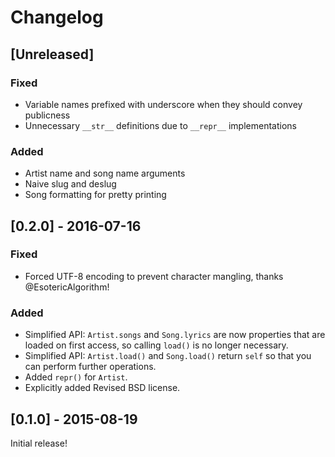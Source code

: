 Changelog
=========

## [Unreleased]
### Fixed
- Variable names prefixed with underscore when they should convey publicness
- Unnecessary ```__str__``` definitions due to ```__repr__``` implementations

### Added
- Artist name and song name arguments
- Naive slug and deslug
- Song formatting for pretty printing

## [0.2.0] - 2016-07-16
### Fixed
- Forced UTF-8 encoding to prevent character mangling, thanks
  @EsotericAlgorithm!

### Added
- Simplified API: `Artist.songs` and `Song.lyrics` are now properties that are
  loaded on first access, so calling `load()` is no longer necessary.
- Simplified API: `Artist.load()` and `Song.load()` return `self` so that you
  can perform further operations.
- Added `repr()` for `Artist`.
- Explicitly added Revised BSD license.

## [0.1.0] - 2015-08-19

Initial release!
